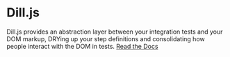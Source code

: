 Dill.js
=====

Dill.js provides an abstraction layer between your integration tests and your DOM markup, DRYing up your step definitions and consolidating how people interact with the DOM in tests.
[Read the Docs](docs)
